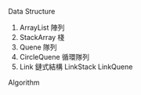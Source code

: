 Data Structure

1. ArrayList
陣列
2. StackArray
棧
3. Quene
隊列
4. CircleQuene
循環隊列
5. Link 鏈式結構
LinkStack
LinkQuene

Algorithm
